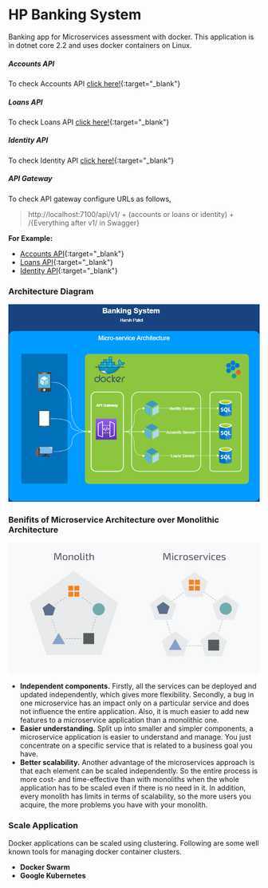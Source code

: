 # HP Banking System
Banking app for Microservices assessment with docker. This application is in dotnet core 2.2 and uses docker containers on Linux.

##### Accounts API
To check Accounts API [click here!](http://localhost:7001/swagger){:target="_blank"}

##### Loans API
To check Loans API [click here!](http://localhost:7002/swagger){:target="_blank"}

##### Identity API
To check Identity API [click here!](http://localhost:7003/swagger){:target="_blank"}

##### API Gateway
To check API gateway configure URLs as follows,
> http://localhost:7100/api/v1/ + (accounts or loans or identity) + /{Everything after v1/ in Swagger}

__For Example:__
* [Accounts API](http://localhost:7100/api/v1/accounts/values){:target="_blank"}
* [Loans API](http://localhost:7100/api/v1/loans/values){:target="_blank"}
* [Identity API](http://localhost:7100/api/v1/identity/values){:target="_blank"}

### Architecture Diagram
![Image of Yaktocat](https://raw.githubusercontent.com/harshjp722/hp-banking-system/master/Docs/Microservices.png)

### Benifits of Microservice Architecture over Monolithic Architecture
![Image of Yaktocat](https://raw.githubusercontent.com/harshjp722/hp-banking-system/master/Docs/Microservices-vs-Monolith.jpg)
* __Independent components.__ Firstly, all the services can be deployed and updated independently, which gives more flexibility. Secondly, a bug in one microservice has an impact only on a particular service and does not influence the entire application. Also, it is much easier to add new features to a microservice application than a monolithic one.
* __Easier understanding.__ Split up into smaller and simpler components, a microservice application is easier to understand and manage. You just concentrate on a specific service that is related to a business goal you have.
* __Better scalability.__ Another advantage of the microservices approach is that each element can be scaled independently. So the entire process is more cost- and time-effective than with monoliths when the whole application has to be scaled even if there is no need in it. In addition, every monolith has limits in terms of scalability, so the more users you acquire, the more problems you have with your monolith.

### Scale Application
Docker applications can be scaled using clustering. Following are some well known tools for managing docker container clusters.
* __Docker Swarm__
* __Google Kubernetes__
